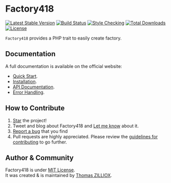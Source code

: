 Factory418
==============
[![Latest Stable Version](https://poser.pugx.org/baddum/factory418/v/stable.svg)](https://github.com/Baddum/Factory418)
[![Build Status](https://travis-ci.org/Baddum/Factory418.png?branch=master)](https://travis-ci.org/Baddum/Factory418)
[![Style Checking](https://styleci.io/repos/31263512/shield)](https://styleci.io/repos/31263512)
[![Total Downloads](https://poser.pugx.org/baddum/factory418/downloads.svg)](https://packagist.org/packages/baddum/factory418)
[![License](https://poser.pugx.org/baddum/factory418/license.svg)](http://opensource.org/licenses/MIT)


`Factory418` provides a PHP trait to easily create factory.



Documentation
--------

A full documentation is available on the official website:

 * [Quick Start](http://baddum.com/factory418/).
 * [Installation](http://baddum.com/factory418/installation).
 * [API Documentation](http://baddum.com/factory418/api).
 * [Error Handling](http://baddum.com/factory418/error).



How to Contribute
--------

1. [Star](https://github.com/Baddum/Factory418/stargazers) the project!
2. Tweet and blog about Factory418 and [Let me know](https://twitter.com/iamtzi) about it.
3. [Report a bug](https://github.com/Baddum/Factory418/issues/new) that you find
4. Pull requests are highly appreciated. Please review the [guidelines for contributing](https://github.com/Baddum/Factory418/blob/master/CONTRIBUTING.md) to go further.



Author & Community
--------

Factory418 is under [MIT License](http://opensource.org/licenses/MIT).<br>
It was created & is maintained by [Thomas ZILLIOX](http://tzi.fr).
